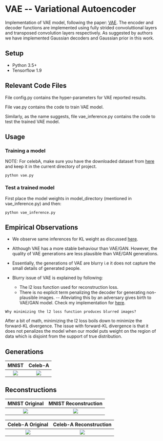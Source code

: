 # VAE -- Variational Autoencoder

Implementation of VAE model, following the paper: [VAE](https://arxiv.org/abs/1312.6114). The encoder and decoder functions are implemented using fully strided convoluttional layers and transposed convolution layers respectively. As suggested by authors we have implemented Gaussian decoders and Gaussian prior in this work.

## Setup
* Python 3.5+
* Tensorflow 1.9

## Relevant Code Files

File config.py contains the hyper-parameters for VAE reported results.

File vae.py contains the code to train VAE model.

Similarly, as the name suggests, file vae_inference.py contains the code to test the trained VAE model.

## Usage
### Training a model
NOTE: For celebA, make sure you have the downloaded dataset from [here](http://mmlab.ie.cuhk.edu.hk/projects/Celeb) and keep it in the current directory of project.
```
python vae.py
```

### Test a trained model 
 
First place the model weights in model_directory (mentioned in vae_inference.py) and then:
```
python vae_inference.py 
```

## Empirical Observations

* We observe same inferences for KL weight as discussed [here](https://github.com/PrateekMunjal/VAE_GAN/blob/master/README.md).

* Although VAE has a more stable behaviour than VAE/GAN. However, the quality of VAE generations are less plausible than VAE/GAN generations.

* Essentially, the generations of VAE are blurry i.e it does not capture the small details of generated people.

* Blurry issue of VAE is explained by following:
  * The l2 loss function used for reconstruction loss.
  * There is no explicit term penalizing the decoder for generating non-plausible images. -- Alleviating this by an adversary gives birth to VAE/GAN model. Check my implementation for [here](https://github.com/PrateekMunjal/VAE_GAN).
```  
Why minimizing the l2 loss function produces blurred images?
```
After a bit of math, minimizing the l2 loss boils down to minimize the forward-KL divergence. The issue with forward-KL divergence is that it does not penalizes the model when our model puts weight on the region of data which is disjoint from the support of true distribution. 

## Generations

MNIST            |  Celeb-A
:-------------------------:|:-------------------------: 
![](https://github.com/PrateekMunjal/VAE/blob/master/MNIST/generations.gif)  |  ![](https://github.com/PrateekMunjal/VAE/blob/master/celebA/generations.gif)

## Reconstructions

MNIST Original            |  MNIST Reconstruction
:-------------------------:|:-------------------------: 
![](https://github.com/PrateekMunjal/VAE/blob/master/MNIST/op-real/original_new_vae-95.png)  |  ![](https://github.com/PrateekMunjal/VAE/blob/master/MNIST/op-recons/reconstructed_new_vae-95.png)

Celeb-A Original            |  Celeb-A Reconstruction
:-------------------------:|:-------------------------: 
![](https://github.com/PrateekMunjal/VAE/blob/master/celebA/op-real/orig-img-8.png)  |  ![](https://github.com/PrateekMunjal/VAE/blob/master/celebA/op-recons/recons-img-8.png)

